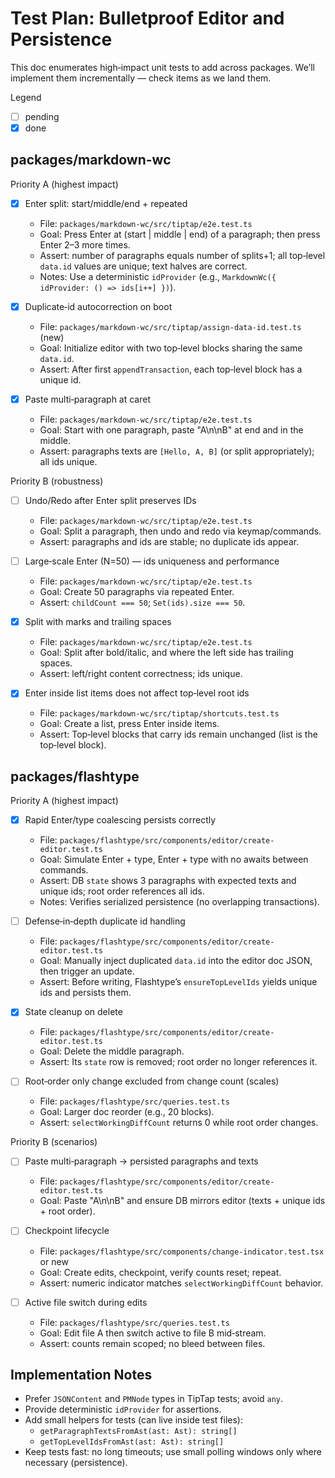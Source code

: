 # Test Plan: Bulletproof Editor and Persistence

This doc enumerates high‑impact unit tests to add across packages. We’ll
implement them incrementally — check items as we land them.

Legend

- [ ] pending
- [x] done

## packages/markdown-wc

Priority A (highest impact)

- [x] Enter split: start/middle/end + repeated

  - File: `packages/markdown-wc/src/tiptap/e2e.test.ts`
  - Goal: Press Enter at (start | middle | end) of a paragraph; then press Enter 2–3 more times.
  - Assert: number of paragraphs equals number of splits+1; all top‑level `data.id` values are unique; text halves are correct.
  - Notes: Use a deterministic `idProvider` (e.g., `MarkdownWc({ idProvider: () => ids[i++] })`).

- [x] Duplicate‑id autocorrection on boot

  - File: `packages/markdown-wc/src/tiptap/assign-data-id.test.ts` (new)
  - Goal: Initialize editor with two top‑level blocks sharing the same `data.id`.
  - Assert: After first `appendTransaction`, each top‑level block has a unique id.

- [x] Paste multi‑paragraph at caret
  - File: `packages/markdown-wc/src/tiptap/e2e.test.ts`
  - Goal: Start with one paragraph, paste "A\n\nB" at end and in the middle.
  - Assert: paragraphs texts are `[Hello, A, B]` (or split appropriately); all ids unique.

Priority B (robustness)

- [ ] Undo/Redo after Enter split preserves IDs

  - File: `packages/markdown-wc/src/tiptap/e2e.test.ts`
  - Goal: Split a paragraph, then undo and redo via keymap/commands.
  - Assert: paragraphs and ids are stable; no duplicate ids appear.

- [ ] Large‑scale Enter (N=50) — ids uniqueness and performance

  - File: `packages/markdown-wc/src/tiptap/e2e.test.ts`
  - Goal: Create 50 paragraphs via repeated Enter.
  - Assert: `childCount === 50`; `Set(ids).size === 50`.

- [x] Split with marks and trailing spaces

  - File: `packages/markdown-wc/src/tiptap/e2e.test.ts`
  - Goal: Split after bold/italic, and where the left side has trailing spaces.
  - Assert: left/right content correctness; ids unique.

- [x] Enter inside list items does not affect top‑level root ids
  - File: `packages/markdown-wc/src/tiptap/shortcuts.test.ts`
  - Goal: Create a list, press Enter inside items.
  - Assert: Top‑level blocks that carry ids remain unchanged (list is the top‑level block).

## packages/flashtype

Priority A (highest impact)

- [x] Rapid Enter/type coalescing persists correctly

  - File: `packages/flashtype/src/components/editor/create-editor.test.ts`
  - Goal: Simulate Enter + type, Enter + type with no awaits between commands.
  - Assert: DB `state` shows 3 paragraphs with expected texts and unique ids; root order references all ids.
  - Notes: Verifies serialized persistence (no overlapping transactions).

- [ ] Defense‑in‑depth duplicate id handling

  - File: `packages/flashtype/src/components/editor/create-editor.test.ts`
  - Goal: Manually inject duplicated `data.id` into the editor doc JSON, then trigger an update.
  - Assert: Before writing, Flashtype’s `ensureTopLevelIds` yields unique ids and persists them.

- [x] State cleanup on delete

  - File: `packages/flashtype/src/components/editor/create-editor.test.ts`
  - Goal: Delete the middle paragraph.
  - Assert: Its `state` row is removed; root order no longer references it.

- [ ] Root‑order only change excluded from change count (scales)
  - File: `packages/flashtype/src/queries.test.ts`
  - Goal: Larger doc reorder (e.g., 20 blocks).
  - Assert: `selectWorkingDiffCount` returns 0 while root order changes.

Priority B (scenarios)

- [ ] Paste multi‑paragraph → persisted paragraphs and texts

  - File: `packages/flashtype/src/components/editor/create-editor.test.ts`
  - Goal: Paste "A\n\nB" and ensure DB mirrors editor (texts + unique ids + root order).

- [ ] Checkpoint lifecycle

  - File: `packages/flashtype/src/components/change-indicator.test.tsx` or new
  - Goal: Create edits, checkpoint, verify counts reset; repeat.
  - Assert: numeric indicator matches `selectWorkingDiffCount` behavior.

- [ ] Active file switch during edits
  - File: `packages/flashtype/src/queries.test.ts`
  - Goal: Edit file A then switch active to file B mid‑stream.
  - Assert: counts remain scoped; no bleed between files.

## Implementation Notes

- Prefer `JSONContent` and `PMNode` types in TipTap tests; avoid `any`.
- Provide deterministic `idProvider` for assertions.
- Add small helpers for tests (can live inside test files):
  - `getParagraphTextsFromAst(ast: Ast): string[]`
  - `getTopLevelIdsFromAst(ast: Ast): string[]`
- Keep tests fast: no long timeouts; use small polling windows only where necessary (persistence).

